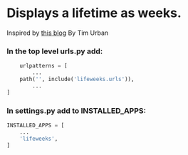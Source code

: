 # Displays a lifetime as weeks.
Inspired by [this blog](https://waitbutwhy.com/2014/05/life-weeks.html) By Tim Urban

### In the top level urls.py add:
```python
    urlpatterns = [
        ...
    path('', include('lifeweeks.urls')),
        ...
]
```
### In settings.py add to INSTALLED_APPS:
```python
INSTALLED_APPS = [
    ...
    'lifeweeks',
]
```